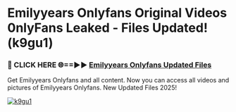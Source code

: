 # Emilyyears Onlyfans Original Videos 0nlyFans Leaked - Files Updated! (k9gu1)

<h3>🔴 CLICK HERE 🌐==►► <a href="https://tinyurl.com/ehrbuxhb" rel="nofollow">Emilyyears Onlyfans Updated Files</a></h3>

Get Emilyyears Onlyfans and all content. Now you can access all videos and pictures of Emilyyears Onlyfans. New Updated Files 2025!

[![k9gu1](https://i.imgur.com/lVYEuWS.gif)](https://tinyurl.com/ehrbuxhb)
